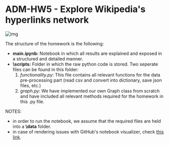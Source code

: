 # ADM-HW5 - Explore Wikipedia's hyperlinks network

![img](https://camo.githubusercontent.com/e19c873d53f273528653c1c1f577689464f844859e364cbf6e1c9c65a37c8472/68747470733a2f2f63727970746f6272696566696e672e636f6d2f77702d636f6e74656e742f75706c6f6164732f323031382f30342f57696b6970656469612d616e642d526571756573742d4e6574776f726b2d656e61626c652d646f6e6f72732d746f2d646f6e6174652d696e2d63727970746f63757272656e63792e6a7067)

The structure of the homework is the following:

- **main.ipynb:** Notebook in which all results are explained and exposed in a structured and detailed manner.
- **\scripts:** Folder in which the raw python code is stored. Two seperate files can be found in this folder:
    1. *functionality.py:* This file contains all relevant functions for the data pre-processing part (read csv and convert into dictionary, save json files, etc.)
    2. *graph.py:* We have implemented our own Graph class from scratch and have included all relevant methods required for the homework in this .py file.


NOTES: 

- in order to run the notebook, we assume that the required files are held into a **\data** folder.
- in case of rendering issues with GitHub's notebook visualizer, check [this link](https://nbviewer.jupyter.org/github/JuanMataNaranjo/ADM-HW5/blob/main/main.ipynb).